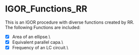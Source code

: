 # IGOR_Functions_RR
This is an IGOR procedure with diverse functions created by RR.\
The following Functions are included:

-[x] Area of an ellipse.\
-[x] Equivalent parallel capa.\
-[x] Frequency of an LC circuit.\
